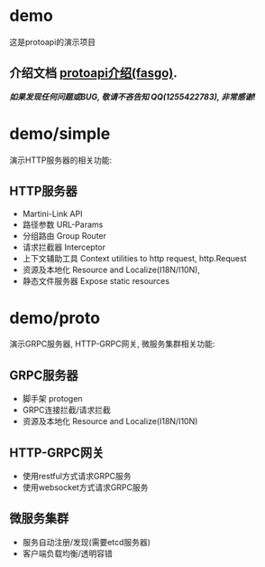 # demo

这是protoapi的演示项目

## 介绍文档 [protoapi介绍(fasgo)](https://www.kdocs.cn/l/cmJ338WjJQ8e). 

***如果发现任何问题或BUG, 敬请不吝告知 QQ(1255422783), 非常感谢!***

# demo/simple

演示HTTP服务器的相关功能:

## HTTP服务器
- Martini-Link API
- 路径参数 URL-Params
- 分组路由 Group Router
- 请求拦截器 Interceptor
- 上下文辅助工具 Context utilities to http request, http.Request
- 资源及本地化 Resource and Localize(I18N/I10N), 
- 静态文件服务器 Expose static resources


# demo/proto

演示GRPC服务器, HTTP-GRPC网关, 微服务集群相关功能:

## GRPC服务器
- 脚手架 protogen
- GRPC连接拦截/请求拦截
- 资源及本地化 Resource and Localize(I18N/I10N)

## HTTP-GRPC网关
- 使用restful方式请求GRPC服务
- 使用websocket方式请求GRPC服务

## 微服务集群
- 服务自动注册/发现(需要etcd服务器)
- 客户端负载均衡/透明容错